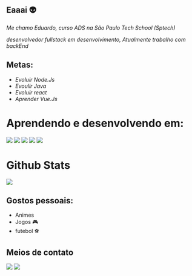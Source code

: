 ## Eaaai 👽

_Me chamo Eduardo, curso ADS na São Paulo Tech School (Sptech)_

_desenvolvedor fullstack em desenvolvimento,_
_Atualmente trabalho com backEnd_

## Metas:

* _Evoluir Node.Js_
* _Evoulir Java_
* _Evoluir react_
* _Aprender Vue.Js_

# Aprendendo e desenvolvendo em:

<img aling="center" src="https://img.shields.io/badge/HTML5-E34F26?style=for-the-badge&logo=html5&logoColor=white">    <img aling="center" src="https://img.shields.io/badge/CSS3-1572B6?style=for-the-badge&logo=css3&logoColor=white">    <img aling="center" src="https://img.shields.io/badge/Java-ED8B00?style=for-the-badge&logo=java&logoColor=white">   <img aling="center" src="https://img.shields.io/badge/JavaScript-323330?style=for-the-badge&logo=javascript&logoColor=F7DF1E">    <img aling="center" src="https://img.shields.io/badge/PHP-777BB4?style=for-the-badge&logo=php&logoColor=white">

# Github Stats
<img aling="center" src="https://github-readme-stats.vercel.app/api?username=Costa-E&theme=blue-green">

	
## Gostos pessoais:

* Animes
* Jogos 🎮
* futebol ⚽

## Meios de contato

[<img aling="space-beetwen" src="https://img.shields.io/badge/Instagram-E4405F?style=for-the-badge&logo=instagram&logoColor=white">](https://www.instagram.com/oonly_shit/)
[<img aling="space-beetwen" src="https://img.shields.io/badge/LinkedIn-0077B5?style=for-the-badge&logo=linkedin&logoColor=white">](https://www.linkedin.com/in/eduardo-costa-6b8a14239/)

